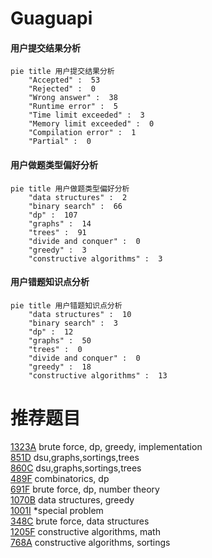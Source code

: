 # Guaguapi

<!-- tabs:start -->



#### **用户提交结果分析**

```mermaid
pie title 用户提交结果分析
    "Accepted" :  53
    "Rejected" :  0
    "Wrong answer" :  38
    "Runtime error" :  5
    "Time limit exceeded" :  3
    "Memory limit exceeded" :  0
    "Compilation error" :  1
    "Partial" :  0
```

#### **用户做题类型偏好分析**

```mermaid
pie title 用户做题类型偏好分析
    "data structures" :  2
    "binary search" :  66
    "dp" :  107
    "graphs" :  14
    "trees" :  91
    "divide and conquer" :  0
    "greedy" :  3
    "constructive algorithms" :  3
```
#### **用户错题知识点分析**

```mermaid
pie title 用户错题知识点分析
    "data structures" :  10
    "binary search" :  3
    "dp" :  12
    "graphs" :  50
    "trees" :  0
    "divide and conquer" :  0
    "greedy" :  18
    "constructive algorithms" :  13
```



<!-- tabs:end -->
# 推荐题目
[1323A](https://codeforces.com/contest/1323/problem/A)		brute force,
                        dp,
                        greedy,
                        implementation		  
[851D](https://codeforces.com/contest/851/problem/D)		dsu,graphs,sortings,trees		  
[860C](https://codeforces.com/contest/860/problem/C)		dsu,graphs,sortings,trees		  
[489F](https://codeforces.com/contest/489/problem/F)		combinatorics,
                        dp		  
[691F](https://codeforces.com/contest/691/problem/F)		brute force,
                        dp,
                        number theory		  
[1070B](https://codeforces.com/contest/1070/problem/B)		data structures,
                        greedy		  
[1001I](https://codeforces.com/contest/1001/problem/I)		*special problem		  
[348C](https://codeforces.com/contest/348/problem/C)		brute force,
                        data structures		  
[1205F](https://codeforces.com/contest/1205/problem/F)		constructive algorithms,
                        math		  
[768A](https://codeforces.com/contest/768/problem/A)		constructive algorithms,
                        sortings		  
